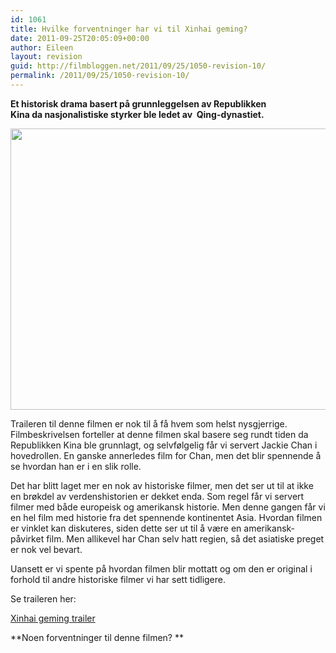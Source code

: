 ```yaml
---
id: 1061
title: Hvilke forventninger har vi til Xinhai geming?
date: 2011-09-25T20:05:09+00:00
author: Eileen
layout: revision
guid: http://filmbloggen.net/2011/09/25/1050-revision-10/
permalink: /2011/09/25/1050-revision-10/
---
```

**Et historisk drama basert på grunnleggelsen av Republikken Kina da nasjonalistiske styrker ble ledet av  Qing-dynastiet.**

<a href="http://filmbloggen.net/?attachment_id=1051" rel="attachment wp-att-1051"><img class="alignnone size-full wp-image-1051" src="http://filmbloggen.net/wp-content/uploads//2011/09/jc.jpg" alt="" width="600" height="450" /></a>

Traileren til denne filmen er nok til å få hvem som helst nysgjerrige. Filmbeskrivelsen forteller at denne filmen skal basere seg rundt tiden da Republikken Kina ble grunnlagt, og selvfølgelig får vi servert Jackie Chan i hovedrollen. En ganske annerledes film for Chan, men det blir spennende å se hvordan han er i en slik rolle.

Det har blitt laget mer en nok av historiske filmer, men det ser ut til at ikke en brøkdel av verdenshistorien er dekket enda. Som regel får vi servert filmer med både europeisk og amerikansk historie. Men denne gangen får vi en hel film med historie fra det spennende kontinentet Asia. Hvordan filmen er vinklet kan diskuteres, siden dette ser ut til å være en amerikansk- påvirket film. Men allikevel har Chan selv hatt regien, så det asiatiske preget er nok vel bevart.

Uansett er vi spente på hvordan filmen blir mottatt og om den er original i forhold til andre historiske filmer vi har sett tidligere.

Se traileren her:

[Xinhai geming trailer](http://www.youtube.com/watch?v=os6b3hFZCZw&feature=results_main&playnext=1&list=PLD6B2A954E395AFE6)

**Noen forventninger til denne filmen? **